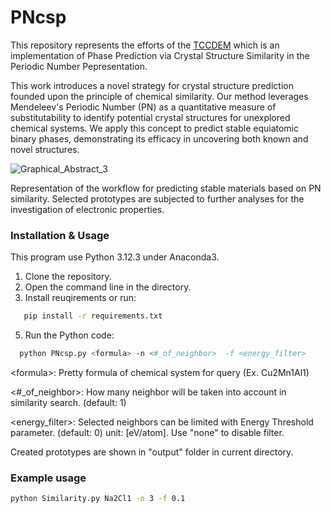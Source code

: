 # PNcsp

This repository represents the efforts of the [TCCDEM](https://github.com/tccdem/) which is an implementation of Phase Prediction via Crystal Structure Similarity in the Periodic Number Pepresentation. 

This work introduces a novel strategy for crystal structure prediction founded upon the principle of chemical similarity.  Our method leverages Mendeleev's Periodic Number (PN) as a quantitative measure of substitutability to identify potential crystal structures for unexplored chemical systems. We apply this concept to predict stable equiatomic binary phases, demonstrating its efficacy in uncovering both known and novel structures.

![Graphical_Abstract_3](https://github.com/user-attachments/assets/cf590168-ab66-4dc7-8954-de794dfbf780)

Representation of the workflow for predicting stable materials based on PN similarity. Selected prototypes are subjected to further analyses for the investigation of electronic properties.



### Installation & Usage
This program use Python 3.12.3 under Anaconda3. 

1) Clone the repository.
2) Open the command line in the directory.
3) Install reuqirements or run:
```bash
   pip install -r requirements.txt
```
5) Run the Python code:
```bash
  python PNcsp.py <formula> -n <#_of_neighbor>  -f <energy_filter>
```
\<formula\>: Pretty formula of chemical system for query (Ex. Cu2Mn1Al1)

\<#_of_neighbor\>: How many neighbor will be taken into account in similarity search. (default: 1)

\<energy_filter\>: Selected neighbors can be limited with Energy Threshold parameter. (default: 0) unit: [eV/atom]. Use "none" to disable filter.

Created prototypes are shown in "output" folder in current directory.

### Example usage
```bash
python Similarity.py Na2Cl1 -n 3 -f 0.1
```
